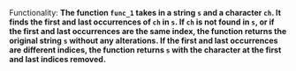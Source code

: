 Functionality: **The function `func_1` takes in a string `s` and a character `ch`. It finds the first and last occurrences of `ch` in `s`. If `ch` is not found in `s`, or if the first and last occurrences are the same index, the function returns the original string `s` without any alterations. If the first and last occurrences are different indices, the function returns `s` with the character at the first and last indices removed.**